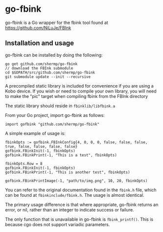 # go-fbink
go-fbink is a Go wrapper for the fbink tool found at https://github.com/NiLuJe/FBInk

## Installation and usage
go-fbink can be installed by doing the following:
```
go get github.com/shermp/go-fbink
// download the FBInk submodule
cd $GOPATH/src/github.com/shermp/go-fbink
git submodule update --init --recursive
```
A precompiled static library is included for convenience if you are using a Kobo device. If you wish or need to compile your own library, you will need to make the "pic" target when compiling fbink from the FBInk directory

The static library should reside in `fbinklib/libfbink.a`

From your Go project, import go-fbink as follows:
```
import gofbink "github.com/shermp/go-fbink"
```
A simple example of usage is:
```
fbinkOpts := gofbink.FBInkConfig{4, 0, 0, 0, false, false, false, true, false, false, false, false}
gofbink.FBinkInit(-1, fbinkOpts)
gofbink.FBinkPrint(-1, "This is a test", fbinkOpts)

fbinkOpts.Row = 8
gofbink.FBinkInit(-1, fbinkOpts)
gofbink.FBinkPrint(-1, "This is another test", fbinkOpts)

gofbink.FBinkPrintImage(-1, "path/to/img.png", 10, 20, fbinkOpts)
```
You can refer to the original documentation found in the `fbink.h` file, which can be found at `fbinkinclude/fbink.h`. The usage is almost identical.

The primary usage difference is that where appropriate, go-fbink returns an error, or nil, rather than an integer to indicate success or failure.

The only function that is unavailable in go-fbink is `fbink_printf()`. This is because cgo does not support variadic parameters.